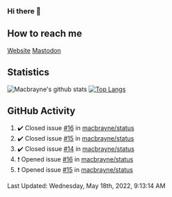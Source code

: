 ### Hi there 👋
## How to reach me
[Website](https://macbrayne.de)
[Mastodon](https://norden.social/@florentin)
<!--
Missing: Email
-->
## Statistics
![Macbrayne's github stats](https://github-readme-stats.vercel.app/api?username=macbrayne&count_private=true&show_icons=true&hide_rank=true&custom_title=macbrayne's%20GitHub%20Stats)
[![Top Langs](https://github-readme-stats.vercel.app/api/top-langs/?username=macbrayne&exclude_repo=liftron&layout=compact)](https://github.com/anuraghazra/github-readme-stats)
## GitHub Activity

<!--RECENT_ACTIVITY:start-->
1. ✔️ Closed issue [#16](https://github.com/macbrayne/status/issues/16) in [macbrayne/status](https://github.com/macbrayne/status)
2. ✔️ Closed issue [#15](https://github.com/macbrayne/status/issues/15) in [macbrayne/status](https://github.com/macbrayne/status)
3. ✔️ Closed issue [#14](https://github.com/macbrayne/status/issues/14) in [macbrayne/status](https://github.com/macbrayne/status)
4. ❗️ Opened issue [#16](https://github.com/macbrayne/status/issues/16) in [macbrayne/status](https://github.com/macbrayne/status)
5. ❗️ Opened issue [#15](https://github.com/macbrayne/status/issues/15) in [macbrayne/status](https://github.com/macbrayne/status)
<!--RECENT_ACTIVITY:end-->

<!--RECENT_ACTIVITY:last_update-->
Last Updated: Wednesday, May 18th, 2022, 9:13:14 AM
<!--RECENT_ACTIVITY:last_update_end-->


<!--
**macbrayne/macbrayne** is a ✨ _special_ ✨ repository because its `README.md` (this file) appears on your GitHub profile.

Here are some ideas to get you started:

- 🔭 I’m currently working on ...
- 🌱 I’m currently learning ...
- 👯 I’m looking to collaborate on ...
- 🤔 I’m looking for help with ...
- 💬 Ask me about ...
- 📫 How to reach me: ...
- 😄 Pronouns: ...
- ⚡ Fun fact: ...
-->
